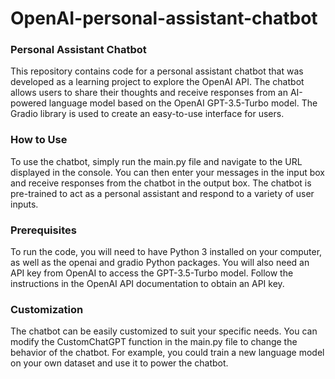 # OpenAI-personal-assistant-chatbot

### Personal Assistant Chatbot

This repository contains code for a personal assistant chatbot that was developed as a learning project to explore the OpenAI API. The chatbot allows users to share their thoughts and receive responses from an AI-powered language model based on the OpenAI GPT-3.5-Turbo model. The Gradio library is used to create an easy-to-use interface for users.

### How to Use
To use the chatbot, simply run the main.py file and navigate to the URL displayed in the console. You can then enter your messages in the input box and receive responses from the chatbot in the output box. The chatbot is pre-trained to act as a personal assistant and respond to a variety of user inputs.

### Prerequisites
To run the code, you will need to have Python 3 installed on your computer, as well as the openai and gradio Python packages. You will also need an API key from OpenAI to access the GPT-3.5-Turbo model. Follow the instructions in the OpenAI API documentation to obtain an API key.

### Customization
The chatbot can be easily customized to suit your specific needs. You can modify the CustomChatGPT function in the main.py file to change the behavior of the chatbot. For example, you could train a new language model on your own dataset and use it to power the chatbot.